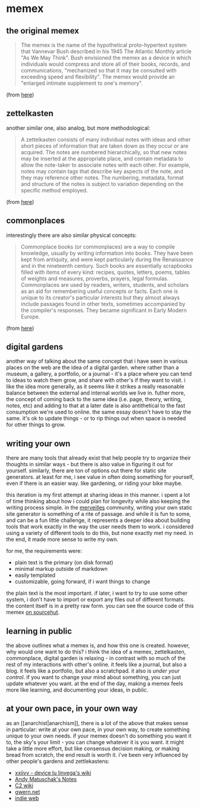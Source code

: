 # memex

## the original memex

> The memex is the name of the hypothetical proto-hypertext system that
> Vannevar Bush described in his 1945 The Atlantic Monthly article "As We May
> Think". Bush envisioned the memex as a device in which individuals would
> compress and store all of their books, records, and communications,
> "mechanized so that it may be consulted with exceeding speed and
> flexibility". The memex would provide an "enlarged intimate supplement to
> one's memory".

(from [here](https://en.wikipedia.org/wiki/Memex))

## zettelkasten

another similar one, also analog, but more methodological:

> A zettelkasten consists of many individual notes with ideas and other short
> pieces of information that are taken down as they occur or are acquired. The
> notes are numbered hierarchically, so that new notes may be inserted at the
> appropriate place, and contain metadata to allow the note-taker to associate
> notes with each other. For example, notes may contain tags that describe key
> aspects of the note, and they may reference other notes. The numbering,
> metadata, format and structure of the notes is subject to variation depending
> on the specific method employed.

(from [here](https://en.wikipedia.org/wiki/Zettelkasten))

## commonplaces

interestingly there are also similar physical concepts:

> Commonplace books (or commonplaces) are a way to compile knowledge, usually
> by writing information into books. They have been kept from antiquity, and
> were kept particularly during the Renaissance and in the nineteenth century.
> Such books are essentially scrapbooks filled with items of every kind:
> recipes, quotes, letters, poems, tables of weights and measures, proverbs,
> prayers, legal formulas. Commonplaces are used by readers, writers, students,
> and scholars as an aid for remembering useful concepts or facts. Each one is
> unique to its creator's particular interests but they almost always include
> passages found in other texts, sometimes accompanied by the compiler's
> responses. They became significant in Early Modern Europe.

(from [here](https://en.wikipedia.org/wiki/Commonplace_book))

## digital gardens

another way of talking about the same concept that i have seen in various places
on the web are the idea of a digital garden. where rather than a museum, a gallery,
a portfolio, or a journal - it's a place where you can tend to ideas to watch them
grow, and share with other's if they want to visit. i like the idea more generally,
as it seems like it strikes a really reasonable balance between the external and
internal worlds we live in. futher more, the concept of coming back to the same
idea (i.e. page, theory, writing, notes, etc) and adding to that at a later date
is also antithetical to the fast consumption we're used to online. the same
essay doesn't have to stay the same. it's ok to update things - or to rip things
out when space is needed for other things to grow.

## writing your own

there are many tools that already exist that help people try to organize their
thoughts in similar ways - but there is also value in figuring it out for
yourself. similarly, there are ton of options out there for static site
generators. at least for me, i see value in often doing something for yourself,
even if there is an easier way. like gardening, or riding your bike maybe.

this iteration is my first attempt at sharing ideas in this manner. i spent a
lot of time thinking about how i could plan for longevity while also keeping
the writing process simple. in the [merveilles](https://merveilles.town)
community, writing your own static site generator is something of a rite of
passage. and while it is fun to some, and can be a fun little challenge, it
represents a deeper idea about building tools that work exactly in the way the
user needs them to work. i considered using a variety of different tools to do
this, but none exactly met my need. in the end, it made more sense to write my
own.

for me, the requirements were:

- plain text is the primary (on disk format)
- minimal markup outside of markdown
- easily templated
- customizable, going forward, if i want things to change

the plain text is the most important. if later, i want to try to use some other
system, i don't have to import or export any files out of different formats. the
content itself is in a pretty raw form. you can see the source code of this
memex [on sourcehut](https://git.sr.ht/~metasyn/memex).

## learning in public

the above outlines what a memex is, and how this one is created. however, why
would one want to do this? i think the idea of a memex, zettelkasten,
commonplace, digital garden is relaxing - in contrast with so much of the rest
of my interactions with other's online. it feels like a journal, but also a
blog. it feels like a portfolio, but also a scratchpad. it also is _under your
control_. if you want to change your mind about something, you can just update
whatever you want. at the end of the day, making a memex feels more like
learning, and documenting your ideas, in public.

## at your own pace, in your own way

as an [[anarchist|anarchism]], there is a lot of the above that makes sense in particular: write at your own pace, in your own way, to create something unique to your own needs. if your memex doesn't do something you want it to, the sky's your limit - you can change whatever it is you want. it might take a little more effort, but like consensus decision making, or making bread from scratch, the end result is worth it. i've been very influenced by other people's gardens and zettlekastens:

- [xxiivv - device lu linvega's wiki](https://wiki.xxiivv.com)
- [Andy Matuschak's Notes](https://notes.andymatuschak.org/About_these_notes)
- [C2 wiki](http://wiki.c2.com/)
- [gwern.net](https://www.gwern.net/)
- [indie web](https://indieweb.org/)
